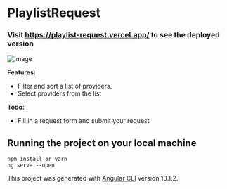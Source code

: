 # PlaylistRequest

### Visit https://playlist-request.vercel.app/ to see the deployed version

![image](https://user-images.githubusercontent.com/32434854/149302127-136568f6-edfb-4fa8-a82b-adce2964df1b.png)


**Features:**

- Filter and sort a list of providers.
- Select providers from the list

**Todo:**

- Fill in a request form and submit your request

## Running the project on your local machine

```
npm install or yarn
ng serve --open
```

This project was generated with [Angular CLI](https://github.com/angular/angular-cli) version 13.1.2.
